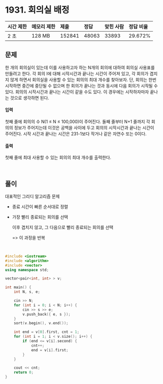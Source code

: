 # 1931. 회의실 배정

| 시간 제한 | 메모리 제한 | 제출   | 정답  | 맞힌 사람 | 정답 비율 |
| :-------- | :---------- | :----- | :---- | :-------- | :-------- |
| 2 초      | 128 MB      | 152841 | 48063 | 33893     | 29.672%   |

## 문제

한 개의 회의실이 있는데 이를 사용하고자 하는 N개의 회의에 대하여 회의실 사용표를 만들려고 한다. 각 회의 I에 대해 시작시간과 끝나는 시간이 주어져 있고, 각 회의가 겹치지 않게 하면서 회의실을 사용할 수 있는 회의의 최대 개수를 찾아보자. 단, 회의는 한번 시작하면 중간에 중단될 수 없으며 한 회의가 끝나는 것과 동시에 다음 회의가 시작될 수 있다. 회의의 시작시간과 끝나는 시간이 같을 수도 있다. 이 경우에는 시작하자마자 끝나는 것으로 생각하면 된다.

#### 입력

첫째 줄에 회의의 수 N(1 ≤ N ≤ 100,000)이 주어진다. 둘째 줄부터 N+1 줄까지 각 회의의 정보가 주어지는데 이것은 공백을 사이에 두고 회의의 시작시간과 끝나는 시간이 주어진다. 시작 시간과 끝나는 시간은 231-1보다 작거나 같은 자연수 또는 0이다.

#### 출력

첫째 줄에 최대 사용할 수 있는 회의의 최대 개수를 출력한다.

<br/>

## 풀이

대표적인 그리디 알고리즘 문제

- 종료 시간이 빠른 순서대로 정렬

- 가장 빨리 종료되는 회의를 선택

  이후 겹치지 않고, 그 다음으로 빨리 종료되는 회의를 선택

  => 이 과정을 반복

<br/>

```c++
#include <iostream>
#include <algorithm>
#include <vector>
using namespace std;

vector<pair<int, int> > v;

int main() {
	int N, s, e;

	cin >> N;
	for (int i = 0; i < N; i++) {
		cin >> s >> e;
		v.push_back({ e, s });
	}
	sort(v.begin(), v.end());

	int end = v[0].first, cnt = 1;
	for (int i = 1; i < v.size(); i++) {
		if (end <= v[i].second) {
			cnt++;
			end = v[i].first;
		}
	}

	cout << cnt;
	return 0;
}
```
